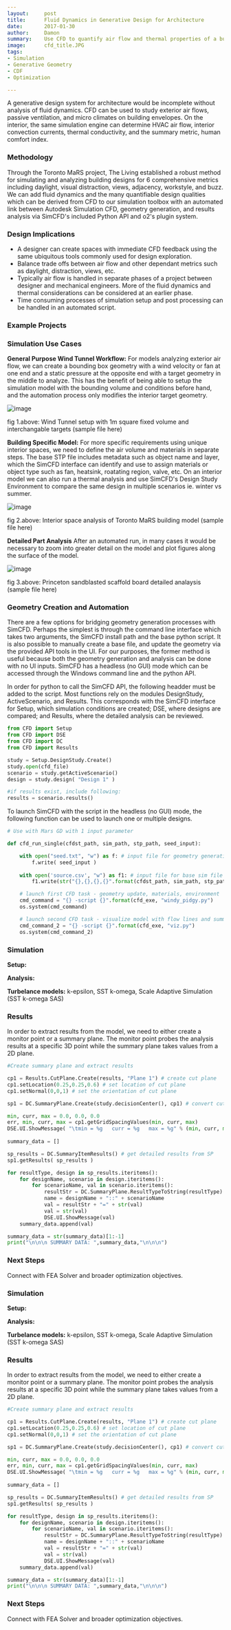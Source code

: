 ```yaml
---
layout:     post
title:      Fluid Dynamics in Generative Design for Architecture
date:		2017-01-30
author:     Damon
summary:    Use CFD to quantify air flow and thermal properties of a building in a generative workflow.
image:		cfd_title.JPG
tags:
- Simulation
- Generative Geometry
- CDF
- Optimization

---
```

 
A generative design system for architecture would be incomplete without analysis of fluid dynamics. CFD can be used to study exterior air flows, passive ventilation, and micro climates on building envelopes. On the interior, the same simulation engine can determine HVAC air flow, interior convection currents, thermal conductivity, and the summary metric, human comfort index. 

### Methodology
Through the Toronto MaRS project, The Living established a robust method for simulating and analyzing building designs for 6 comprehensive metrics including daylight, visual distraction, views, adjacency, workstyle, and buzz. We can add fluid dynamics and the many quantifiable design qualities which can be derived from CFD to our simulation toolbox with an automated link between Autodesk Simulation CFD, geometry generation, and results analysis via SimCFD's included Python API and o2's plugin system. 


### Design Implications
- A designer can create spaces with immediate CFD feedback using the same ubiquitous tools commonly used for design exploration.
- Balance trade offs between air flow and other dependant metrics such as daylight, distraction, views, etc. 
- Typically air flow is handled in separate phases of a project between designer and mechanical engineers. More of the fluid dynamics and thermal considerations can be considered at an earlier phase.
- Time consuming processes of simulation setup and post processing can be handled in an automated script.

### Example Projects

### Simulation Use Cases
**General Purpose Wind Tunnel Workflow:** For models analyzing exterior air flow, we can create a bounding box geometry with a wind velocity or fan at one end and a static pressure at the opposite end with a target geometry in the middle to analyze. This has the benefit of being able to setup the simulation model with the bounding volume and conditions before hand, and the automation process only modifies the interior target geometry. 

![image](/images/SimCFD_setup.png)

fig 1.above: Wind Tunnel setup with 1m square fixed volume and interchangable targets (sample file here)

**Building Specific Model:** For more specific requirements using unique interior spaces, we need to define the air volume and materials in separate steps. The base STP file includes metadata such as object name and layer, which the SimCFD interface can identify and use to assign materials or object type such as fan, heatsink, roatating region, valve, etc. On an interior model we can also run a thermal analysis and use SimCFD's Design Study Environment to compare the same design in multiple scenarios ie. winter vs summer.  

![image](/images/SimCFD_setup_mars.png)
 
fig 2.above: Interior space analysis of Toronto MaRS building model (sample file here)

**Detailed Part Analysis** After an automated run, in many cases it would be necessary to zoom into greater detail on the model and plot figures along the surface of the model. 

![image](/images/princeton_bd.png)

fig 3.above: Princeton sandblasted scaffold board detailed analaysis (sample file here)


### Geometry Creation and Automation
There are a few options for bridging geometry generation processes with SimCFD. Perhaps the simplest is through the command line interface which takes two arguments, the SimCFD install path and the base python script. It is also possible to manually create a base file, and update the geometry via the provided API tools in the UI. For our purposes, the former method is useful because both the geometry generation and analysis can be done with no UI inputs. SimCFD has a headless (no GUI) mode which can be accessed through the Windows command line and the python API.  


In order for python to call the SimCFD API, the following headder must be added to the script. Most functions rely on the modules DesignStudy, ActiveScenario, and Results. This corresponds with the SimCFD interface for Setup, which simulation conditions are created; DSE, where designs are compared; and Results, where the detailed analysis can be reviewed. 

```python
from CFD import Setup
from CFD import DSE
from CFD import DC
from CFD import Results

study = Setup.DesignStudy.Create()
study.open(cfd_file) 
scenario = study.getActiveScenario()
design = study.design( "Design 1" )

#if results exist, include following:
results = scenario.results()

```


To launch SimCFD with the script in the headless (no GUI) mode, the following function can be used to launch one or multiple designs. 

```python
# Use with Mars GD with 1 input parameter

def cfd_run_single(cfdst_path, sim_path, stp_path, seed_input):

    with open("seed.txt", "w") as f: # input file for geometry generation
        f.write( seed_input )
    
    with open('source.csv', "w") as f1: # input file for base sim file
        f1.write(str("{},{},{},{}".format(cfdst_path, sim_path, stp_path, seed_input) ) ) 

    # launch first CFD task - geometry update, materials, environment
    cmd_command = "{} -script {}".format(cfd_exe, "windy_pidgy.py")
    os.system(cmd_command)

    # launch second CFD task - visualize model with flow lines and summary plane
    cmd_command_2 = "{} -script {}".format(cfd_exe, "viz.py") 
    os.system(cmd_command_2)

```

### Simulation

**Setup:**


**Analysis:**


**Turbelance models:** k-epsilon, SST k-omega, Scale Adaptive Simulation (SST k-omega SAS)

### Results

In order to extract results from the model, we need to either create a monitor point or a summary plane. The monitor point probes the analysis results at a specific 3D point while the summary plane takes values from a 2D plane. 

```python
#Create summary plane and extract results

cp1 = Results.CutPlane.Create(results, "Plane 1") # create cut plane
cp1.setLocation(0.25,0.25,0.6) # set location of cut plane
cp1.setNormal(0,0,1) # set the orientation of cut plane

sp1 = DC.SummaryPlane.Create(study.decisionCenter(), cp1) # convert cut plane to summary plane

min, curr, max = 0.0, 0.0, 0.0 
err, min, curr, max = cp1.getGridSpacingValues(min, curr, max)
DSE.UI.ShowMessage( "\tmin = %g   curr = %g   max = %g" % (min, curr, max) ) # general general summary values
  
summary_data = []

sp_results = DC.SummaryItemResults() # get detailed results from SP
sp1.getResults( sp_results )

for resultType, design in sp_results.iteritems():
    for designName, scenario in design.iteritems():
        for scenarioName, val in scenario.iteritems():
            resultStr = DC.SummaryPlane.ResultTypeToString(resultType)
            name = designName + "::" + scenarioName
            val = resultStr + "=" + str(val)
            val = str(val)
            DSE.UI.ShowMessage(val)
    summary_data.append(val)

summary_data = str(summary_data)[1:-1]
print("\n\n\n SUMMARY DATA: ",summary_data,"\n\n\n")

```


### Next Steps

Connect with FEA Solver and broader optimization objectives. 
### Simulation

**Setup:**


**Analysis:**


**Turbelance models:** k-epsilon, SST k-omega, Scale Adaptive Simulation (SST k-omega SAS)

### Results

In order to extract results from the model, we need to either create a monitor point or a summary plane. The monitor point probes the analysis results at a specific 3D point while the summary plane takes values from a 2D plane. 

```python
#Create summary plane and extract results

cp1 = Results.CutPlane.Create(results, "Plane 1") # create cut plane
cp1.setLocation(0.25,0.25,0.6) # set location of cut plane
cp1.setNormal(0,0,1) # set the orientation of cut plane

sp1 = DC.SummaryPlane.Create(study.decisionCenter(), cp1) # convert cut plane to summary plane

min, curr, max = 0.0, 0.0, 0.0 
err, min, curr, max = cp1.getGridSpacingValues(min, curr, max)
DSE.UI.ShowMessage( "\tmin = %g   curr = %g   max = %g" % (min, curr, max) ) # general general summary values
  
summary_data = []

sp_results = DC.SummaryItemResults() # get detailed results from SP
sp1.getResults( sp_results )

for resultType, design in sp_results.iteritems():
    for designName, scenario in design.iteritems():
        for scenarioName, val in scenario.iteritems():
            resultStr = DC.SummaryPlane.ResultTypeToString(resultType)
            name = designName + "::" + scenarioName
            val = resultStr + "=" + str(val)
            val = str(val)
            DSE.UI.ShowMessage(val)
    summary_data.append(val)

summary_data = str(summary_data)[1:-1]
print("\n\n\n SUMMARY DATA: ",summary_data,"\n\n\n")

```


### Next Steps

Connect with FEA Solver and broader optimization objectives. 
